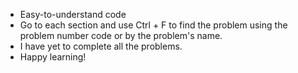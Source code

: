 - Easy-to-understand code
- Go to each section and use Ctrl + F to find the problem using the problem number code or by the problem's name.
- I have yet to complete all the problems.
- Happy learning!
